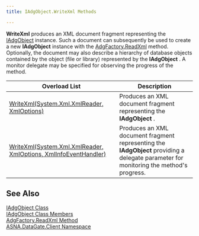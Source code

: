```yaml
---
title: IAdgObject.WriteXml Methods

---
```


**WriteXml** produces an XML document fragment representing the [IAdgObject](iadg-object-class.html) instance. Such a document can subsequently be used to create a new **IAdgObject** instance with the [AdgFactory.ReadXml](adg-factory-class-read-xml-methods.html) method. Optionally, the document may also describe a hierarchy of database objects contained by the object (file or library) represented by the **IAdgObject** . A monitor delegate may be specified for observing the progress of the method. 
<br />



| Overload List | Description |
| ---- | ---- |
| [WriteXml(System.Xml.XmlReader, XmlOptions)](dcsIAdgObjectClassWriteXmlMethod1.html) | Produces an XML document fragment representing the **IAdgObject** . |
| [ WriteXml(System.Xml.XmlReader, XmlOptions, XmlInfoEventHandler)](dcsIAdgObjectClassWriteXmlMethod2.html) | Produces an XML document fragment representing the **IAdgObject** providing a delegate parameter for monitoring the method's progress. |



## See Also


[IAdgObject Class](iadg-object-class.html)
      <br />
[IAdgObject Class Members](iadg-object-members.html)
      <br />
[AdgFactory.ReadXml Method](adg-factory-class-read-xml-methods.html)
      <br />
[ASNA.DataGate.Client Namespace](datagate-client-namespace.html)

